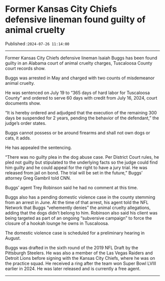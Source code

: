 # Former Kansas City Chiefs defensive lineman found guilty of animal cruelty

Published :`2024-07-26 11:14:00`

---

Former Kansas City Chiefs defensive lineman Isaiah Buggs has been found guilty in an Alabama court of animal cruelty charges, Tuscaloosa County court records show.

Buggs was arrested in May and charged with two counts of misdemeanor animal cruelty.

He was sentenced on July 19 to “365 days of hard labor for Tuscaloosa County” and ordered to serve 60 days with credit from July 16, 2024, court documents show.

“It is hereby ordered and adjudged that the execution of the remaining 300 days be suspended for 2 years, pending the behavior of the defendant,” the judge’s order states.

Buggs cannot possess or be around firearms and shall not own dogs or cats, it adds.

He has appealed the sentencing.

“There was no guilty plea in the dog abuse case. Per District Court rules, he pled not guilty but stipulated to the underlying facts so the judge could find him guilty and he could appeal for the right to have a jury trial. He was released from jail on bond. The trial will be set in the future,” Buggs’ attorney Greg Gambril told CNN.

Buggs’ agent Trey Robinson said he had no comment at this time.

Buggs also has a pending domestic violence case in the county stemming from an arrest in June. At the time of that arrest, his agent told the NFL Network that Buggs “vehemently denies” the animal cruelty allegations, adding that the dogs didn’t belong to him. Robinson also said his client was being targeted as part of an ongoing “subversive campaign” to force the closure of a hookah lounge he owns in Tuscaloosa.

The domestic violence case is scheduled for a preliminary hearing in August.

Buggs was drafted in the sixth round of the 2019 NFL Draft by the Pittsburgh Steelers. He was also a member of the Las Vegas Raiders and Detroit Lions before signing with the Kansas City Chiefs, where he was on the practice squad. He received a ring after the team won Super Bowl LVIII earlier in 2024. He was later released and is currently a free agent.

---

